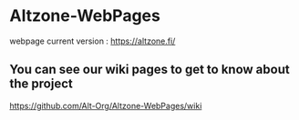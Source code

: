 # Altzone-WebPages
webpage current version : https://altzone.fi/ <br/>

## You can see our wiki pages to get to know about the project
https://github.com/Alt-Org/Altzone-WebPages/wiki
